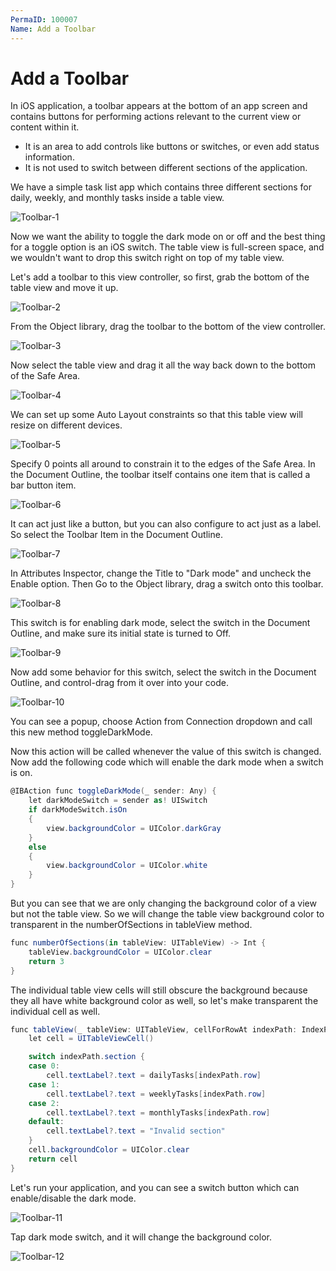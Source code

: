 ```yaml
---
PermaID: 100007
Name: Add a Toolbar
---
```


# Add a Toolbar

In iOS application, a toolbar appears at the bottom of an app screen and contains buttons for performing actions relevant to the current view or content within it. 

 - It is an area to add controls like buttons or switches, or even add status information. 
 - It is not used to switch between different sections of the application.

We have a simple task list app which contains three different sections for daily, weekly, and monthly tasks inside a table view.

<img src="images/toolbar1.png" alt="Toolbar-1">

Now we want the ability to toggle the dark mode on or off and the best thing for a toggle option is an iOS switch. The table view is full-screen space, and we wouldn't want to drop this switch right on top of my table view. 

Let's add a toolbar to this view controller, so first, grab the bottom of the table view and move it up.

<img src="images/toolbar2.png" alt="Toolbar-2">

From the Object library, drag the toolbar to the bottom of the view controller.

<img src="images/toolbar3.png" alt="Toolbar-3">

Now select the table view and drag it all the way back down to the bottom of the Safe Area.

<img src="images/toolbar4.png" alt="Toolbar-4">

We can set up some Auto Layout constraints so that this table view will resize on different devices.

<img src="images/toolbar5.png" alt="Toolbar-5">

Specify 0 points all around to constrain it to the edges of the Safe Area. In the Document Outline, the toolbar itself contains one item that is called a bar button item. 

<img src="images/toolbar6.png" alt="Toolbar-6">

It can act just like a button, but you can also configure to act just as a label. So select the Toolbar Item in the Document Outline.

<img src="images/toolbar7.png" alt="Toolbar-7">

In Attributes Inspector, change the Title to "Dark mode" and uncheck the Enable option. Then Go to the Object library, drag a switch onto this toolbar. 

<img src="images/toolbar8.png" alt="Toolbar-8">

This switch is for enabling dark mode, select the switch in the Document Outline, and make sure its initial state is turned to Off. 

<img src="images/toolbar9.png" alt="Toolbar-9">

Now add some behavior for this switch, select the switch in the Document Outline, and control-drag from it over into your code. 

<img src="images/toolbar10.png" alt="Toolbar-10">

You can see a popup, choose Action from Connection dropdown and call this new method toggleDarkMode.

Now this action will be called whenever the value of this switch is changed. Now add the following code which will enable the dark mode when a switch is on. 

```csharp
@IBAction func toggleDarkMode(_ sender: Any) {
    let darkModeSwitch = sender as! UISwitch
    if darkModeSwitch.isOn
    {
        view.backgroundColor = UIColor.darkGray
    }
    else
    {
        view.backgroundColor = UIColor.white
    }
}
```

But you can see that we are only changing the background color of a view but not the table view. So we will change the table view background color to transparent in the numberOfSections in tableView method.

```csharp
func numberOfSections(in tableView: UITableView) -> Int {
    tableView.backgroundColor = UIColor.clear
    return 3
}
```

The individual table view cells will still obscure the background because they all have white background color as well, so let's make transparent the individual cell as well. 

```csharp
func tableView(_ tableView: UITableView, cellForRowAt indexPath: IndexPath) -> UITableViewCell {
    let cell = UITableViewCell()

    switch indexPath.section {
    case 0:
        cell.textLabel?.text = dailyTasks[indexPath.row]
    case 1:
        cell.textLabel?.text = weeklyTasks[indexPath.row]
    case 2:
        cell.textLabel?.text = monthlyTasks[indexPath.row]
    default:
        cell.textLabel?.text = "Invalid section"
    }
    cell.backgroundColor = UIColor.clear
    return cell
}
```

Let's run your application, and you can see a switch button which can enable/disable the dark mode.
 
<img src="images/toolbar11.png" alt="Toolbar-11">

Tap dark mode switch, and it will change the background color.

<img src="images/toolbar12.png" alt="Toolbar-12">